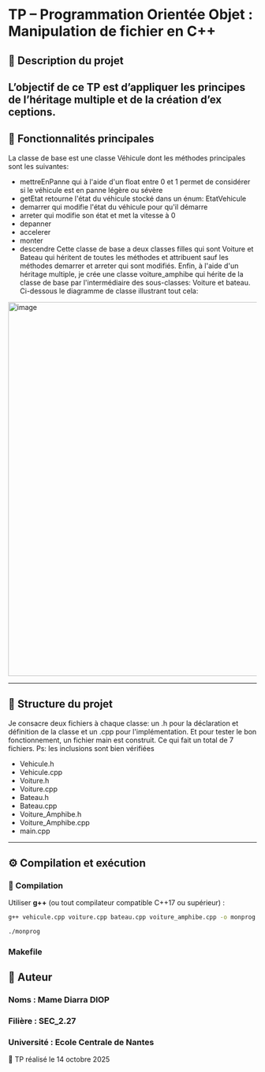 # TP – Programmation Orientée Objet : Manipulation de fichier en C++

## 📘 Description du projet

L’objectif de ce TP est d’appliquer les principes de l’héritage multiple et de la création d’ex
ceptions.
---

## 🧩 Fonctionnalités principales
La classe de base est une classe Véhicule dont les méthodes principales sont les suivantes:
- mettreEnPanne qui à l'aide d'un float entre 0 et 1 permet de considérer si le véhicule est en panne légère ou sévère
- getEtat retourne l'état du véhicule stocké dans un énum: EtatVehicule
- demarrer qui modifie l'état du véhicule pour qu'il démarre
- arreter qui modifie son état et met la vitesse à 0
- depanner 
- accelerer
- monter
- descendre
Cette classe de base a deux classes filles qui sont Voiture et Bateau qui héritent de toutes les méthodes et attribuent sauf les méthodes demarrer et arreter qui sont modifiés. Enfin, à l'aide d'un héritage multiple, je crée une classe voiture_amphibe qui hérite de la classe de base par l'intermédiaire des sous-classes: Voiture et bateau.
Ci-dessous le diagramme de classe illustrant tout cela:
<img width="823" height="757" alt="image" src="https://github.com/user-attachments/assets/98a01e83-e8b8-47e0-bd2d-9686df2f5f55" />


  

---

## 🧱 Structure du projet
Je consacre deux fichiers à chaque classe: un .h pour la déclaration et définition de la classe et un .cpp pour l'implémentation. Et pour tester le bon fonctionnement, un fichier main est construit.
Ce qui fait un total de 7 fichiers. 
Ps: les inclusions sont bien vérifiées
- Vehicule.h
- Vehicule.cpp
- Voiture.h
- Voiture.cpp
- Bateau.h
- Bateau.cpp
- Voiture_Amphibe.h
- Voiture_Amphibe.cpp
- main.cpp

---

## ⚙️ Compilation et exécution

### 🧰 Compilation
Utiliser **g++** (ou tout compilateur compatible C++17 ou supérieur) :

```bash
g++ vehicule.cpp voiture.cpp bateau.cpp voiture_amphibe.cpp -o monprog
```
```bash
./monprog
```
### Makefile



## 📘 Auteur

### Noms : Mame Diarra DIOP
### Filière : SEC_2.27
### Université : Ecole Centrale de Nantes

📅 TP réalisé le 14 octobre 2025
